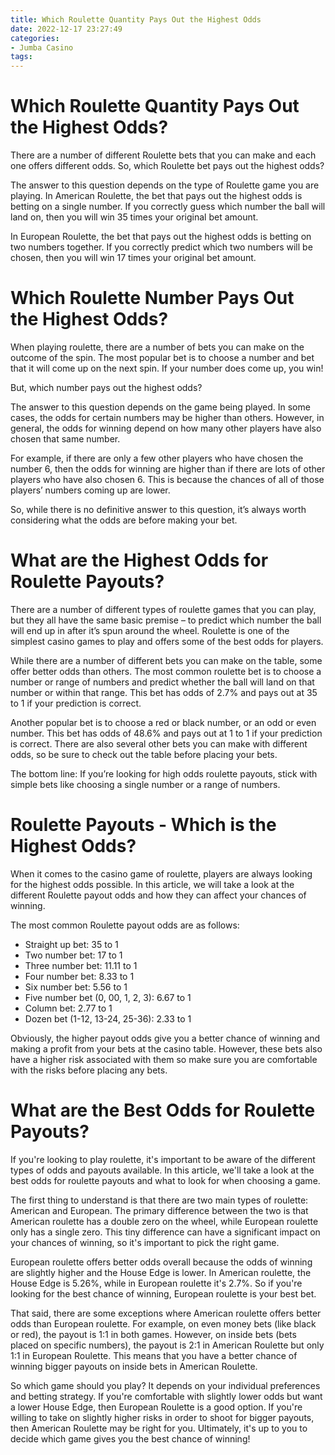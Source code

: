 ```yaml
---
title: Which Roulette Quantity Pays Out the Highest Odds
date: 2022-12-17 23:27:49
categories:
- Jumba Casino
tags:
---
```



#  Which Roulette Quantity Pays Out the Highest Odds?

There are a number of different Roulette bets that you can make and each one offers different odds. So, which Roulette bet pays out the highest odds?

The answer to this question depends on the type of Roulette game you are playing. In American Roulette, the bet that pays out the highest odds is betting on a single number. If you correctly guess which number the ball will land on, then you will win 35 times your original bet amount.

In European Roulette, the bet that pays out the highest odds is betting on two numbers together. If you correctly predict which two numbers will be chosen, then you will win 17 times your original bet amount.

#  Which Roulette Number Pays Out the Highest Odds?

When playing roulette, there are a number of bets you can make on the outcome of the spin. The most popular bet is to choose a number and bet that it will come up on the next spin. If your number does come up, you win!

But, which number pays out the highest odds?

The answer to this question depends on the game being played. In some cases, the odds for certain numbers may be higher than others. However, in general, the odds for winning depend on how many other players have also chosen that same number.

For example, if there are only a few other players who have chosen the number 6, then the odds for winning are higher than if there are lots of other players who have also chosen 6. This is because the chances of all of those players’ numbers coming up are lower.

So, while there is no definitive answer to this question, it’s always worth considering what the odds are before making your bet.

#  What are the Highest Odds for Roulette Payouts?

There are a number of different types of roulette games that you can play, but they all have the same basic premise – to predict which number the ball will end up in after it’s spun around the wheel. Roulette is one of the simplest casino games to play and offers some of the best odds for players.

While there are a number of different bets you can make on the table, some offer better odds than others. The most common roulette bet is to choose a number or range of numbers and predict whether the ball will land on that number or within that range. This bet has odds of 2.7% and pays out at 35 to 1 if your prediction is correct.

Another popular bet is to choose a red or black number, or an odd or even number. This bet has odds of 48.6% and pays out at 1 to 1 if your prediction is correct. There are also several other bets you can make with different odds, so be sure to check out the table before placing your bets.

The bottom line: If you’re looking for high odds roulette payouts, stick with simple bets like choosing a single number or a range of numbers.

#  Roulette Payouts - Which is the Highest Odds?

When it comes to the casino game of roulette, players are always looking for the highest odds possible. In this article, we will take a look at the different Roulette payout odds and how they can affect your chances of winning.

The most common Roulette payout odds are as follows:

- Straight up bet: 35 to 1
- Two number bet: 17 to 1
- Three number bet: 11.11 to 1
- Four number bet: 8.33 to 1
- Six number bet: 5.56 to 1
- Five number bet (0, 00, 1, 2, 3): 6.67 to 1
- Column bet: 2.77 to 1
- Dozen bet (1-12, 13-24, 25-36): 2.33 to 1

Obviously, the higher payout odds give you a better chance of winning and making a profit from your bets at the casino table. However, these bets also have a higher risk associated with them so make sure you are comfortable with the risks before placing any bets.

#  What are the Best Odds for Roulette Payouts?

If you're looking to play roulette, it's important to be aware of the different types of odds and payouts available. In this article, we'll take a look at the best odds for roulette payouts and what to look for when choosing a game.

The first thing to understand is that there are two main types of roulette: American and European. The primary difference between the two is that American roulette has a double zero on the wheel, while European roulette only has a single zero. This tiny difference can have a significant impact on your chances of winning, so it's important to pick the right game.

European roulette offers better odds overall because the odds of winning are slightly higher and the House Edge is lower. In American roulette, the House Edge is 5.26%, while in European roulette it's 2.7%. So if you're looking for the best chance of winning, European roulette is your best bet.

That said, there are some exceptions where American roulette offers better odds than European roulette. For example, on even money bets (like black or red), the payout is 1:1 in both games. However, on inside bets (bets placed on specific numbers), the payout is 2:1 in American Roulette but only 1:1 in European Roulette. This means that you have a better chance of winning bigger payouts on inside bets in American Roulette.

So which game should you play? It depends on your individual preferences and betting strategy. If you're comfortable with slightly lower odds but want a lower House Edge, then European Roulette is a good option. If you're willing to take on slightly higher risks in order to shoot for bigger payouts, then American Roulette may be right for you. Ultimately, it's up to you to decide which game gives you the best chance of winning!